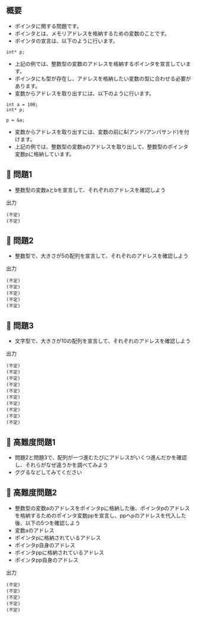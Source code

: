 ## 概要

- ポインタに関する問題です。
- ポインタとは、メモリアドレスを格納するための変数のことです。
- ポインタの宣言は、以下のように行います。

```
int* p;
```

- 上記の例では、整数型の変数のアドレスを格納するポインタを宣言しています。
- ポインタにも型が存在し、アドレスを格納したい変数の型に合わせる必要があります。
- 変数からアドレスを取り出すには、以下のように行います。

```
int a = 100;
int* p;

p = &a;
```

- 変数からアドレスを取り出すには、変数の前に&(アンド/アンパサンド)を付けます。
- 上記の例では、整数型の変数aのアドレスを取り出して、整数型のポインタ変数pに格納しています。

## :turtle: 問題1

- 整数型の変数aとbを宣言して、それぞれのアドレスを確認しよう

出力

```
(不定)
(不定)
```

## :dog: 問題2

- 整数型で、大きさが5の配列を宣言して、それぞれのアドレスを確認しよう

出力

```
(不定)
(不定)
(不定)
(不定)
(不定)
```

## :bear: 問題3

- 文字型で、大きさが10の配列を宣言して、それぞれのアドレスを確認しよう

出力

```
(不定)
(不定)
(不定)
(不定)
(不定)
(不定)
(不定)
(不定)
(不定)
(不定)
```

## :whale: 高難度問題1

- 問題2と問題3で、配列が一つ進むたびにアドレスがいくつ進んだかを確認し、それらがなぜ違うかを調べてみよう
- ググるなどしてみてください

## :whale: 高難度問題2

- 整数型の変数aのアドレスをポインタpに格納した後、ポインタpのアドレスを格納するためのポインタ変数ppを宣言し、ppへpのアドレスを代入した後、以下の5つを確認しよう
- 変数aのアドレス
- ポインタpに格納されているアドレス
- ポインタp自身のアドレス
- ポインタppに格納されているアドレス
- ポインタpp自身のアドレス

出力

```
(不定)
(不定)
(不定)
(不定)
(不定)
```
